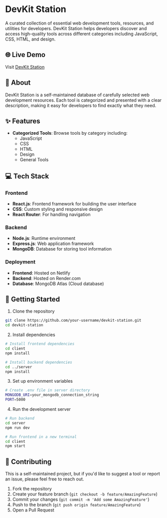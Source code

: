# DevKit Station

A curated collection of essential web development tools, resources, and utilities for developers. DevKit Station helps developers discover and access high-quality tools across different categories including JavaScript, CSS, HTML, and design.

## 🌐 Live Demo

Visit [DevKit Station](https://devkitstation.netlify.app)

## 📖 About

DevKit Station is a self-maintained database of carefully selected web development resources. Each tool is categorized and presented with a clear description, making it easy for developers to find exactly what they need.

## ✨ Features

- **Categorized Tools**: Browse tools by category including:
  - JavaScript
  - CSS
  - HTML
  - Design
  - General Tools


## 💻 Tech Stack

### Frontend
- **React.js**: Frontend framework for building the user interface
- **CSS**: Custom styling and responsive design
- **React Router**: For handling navigation

### Backend
- **Node.js**: Runtime environment
- **Express.js**: Web application framework
- **MongoDB**: Database for storing tool information

### Deployment
- **Frontend**: Hosted on Netlify
- **Backend**: Hosted on Render.com
- **Database**: MongoDB Atlas (Cloud database)

## 🚀 Getting Started

1. Clone the repository
```bash
git clone https://github.com/your-username/devkit-station.git
cd devkit-station
```

2. Install dependencies
```bash
# Install frontend dependencies
cd client
npm install

# Install backend dependencies
cd ../server
npm install
```

3. Set up environment variables
```bash
# Create .env file in server directory
MONGODB_URI=your_mongodb_connection_string
PORT=5000
```

4. Run the development server
```bash
# Run backend
cd server
npm run dev

# Run frontend in a new terminal
cd client
npm start
```

## 🤝 Contributing

This is a self-maintained project, but if you'd like to suggest a tool or report an issue, please feel free to reach out.

1. Fork the repository
2. Create your feature branch (`git checkout -b feature/AmazingFeature`)
3. Commit your changes (`git commit -m 'Add some AmazingFeature'`)
4. Push to the branch (`git push origin feature/AmazingFeature`)
5. Open a Pull Request


